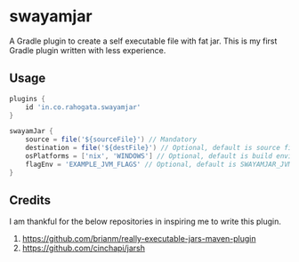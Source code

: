 # swayamjar

A Gradle plugin to create a self executable file with fat jar. This is my first Gradle plugin written with less experience.

## Usage

```gradle
plugins {
    id 'in.co.rahogata.swayamjar'
}

swayamJar {
    source = file('${sourceFile}') // Mandatory
    destination = file('${destFile}') // Optional, default is source file's parent directory.
    osPlatforms = ['nix', 'WINDOWS'] // Optional, default is build environment OS platform
    flagEnv = 'EXAMPLE_JVM_FLAGS' // Optional, default is SWAYAMJAR_JVM_FLAGS
}
```

## Credits

I am thankful for the below repositories in inspiring me to write this plugin.

1. https://github.com/brianm/really-executable-jars-maven-plugin
2. https://github.com/cinchapi/jarsh
